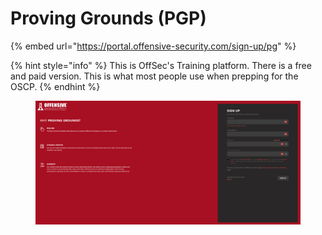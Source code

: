 # Proving Grounds (PGP)

{% embed url="https://portal.offensive-security.com/sign-up/pg" %}

{% hint style="info" %}
This is OffSec's Training platform. There is a free and paid version. This is what most people use when prepping for the OSCP.&#x20;
{% endhint %}

<figure><img src="../../.gitbook/assets/image (6).png" alt=""><figcaption></figcaption></figure>

